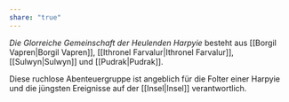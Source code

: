 ```yaml
---
share: "true"
---
```

*Die Glorreiche Gemeinschaft der Heulenden Harpyie* besteht aus [[Borgil Vapren|Borgil Vapren]], [[Ithronel Farvalur|Ithronel Farvalur]], [[Sulwyn|Sulwyn]] und [[Pudrak|Pudrak]].

Diese ruchlose Abenteuergruppe ist angeblich für die Folter einer Harpyie und die jüngsten Ereignisse auf der [[Insel|Insel]] verantwortlich.